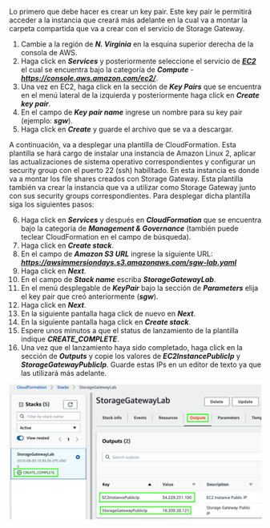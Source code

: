 Lo primero que debe hacer es crear un key pair. Este key pair le permitirá acceder a la instancia que creará más adelante en la cual va a montar la carpeta compartida que va a crear con el servicio de Storage Gateway.

1. Cambie a la región de **_N. Virginia_** en la esquina superior derecha de la consola de AWS.
2. Haga click en **_Services_** y posteriormente seleccione el servicio de [**_EC2_**](https://console.aws.amazon.com/ec2/) el cual se encuentra bajo la categoría de **_Compute_** - **_https://console.aws.amazon.com/ec2/_**.
3. Una vez en EC2, haga click en la sección de **_Key Pairs_** que se encuentra en el menú lateral de la izquierda y posteriormente haga click en **_Create key pair_**.
4. En el campo de **_Key pair name_** ingrese un nombre para su key pair (ejemplo: **_sgw_**).
5. Haga click en **_Create_** y guarde el archivo que se va a descargar.

A continuación, va a desplegar una plantilla de CloudFormation. Esta plantilla se hará cargo de instalar una instancia de Amazon Linux 2, aplicar las actualizaciones de sistema operativo correspondientes y configurar un security group con el puerto 22 (ssh) habilitado. En esta instancia es donde va a montar los file shares creados con Storage Gateway. Esta plantilla también va crear la instancia que va a utilizar como Storage Gateway junto con sus security groups correspondientes. Para desplegar dicha plantilla siga los siguientes pasos:

6. Haga click en **_Services_** y después en **_CloudFormation_** que se encuentra bajo la categoría de **_Management & Governance_** (también puede teclear CloudFormation en el campo de búsqueda).
7. Haga click en **_Create stack_**.
8. En el campo de **_Amazon S3 URL_** ingrese la siguiente URL: **_https://awsimmersiondays.s3.amazonaws.com/sgw-lab.yaml_**
9. Haga click en **_Next_**.
10. En el campo de **_Stack name_** escriba **_StorageGatewayLab_**.
11. En el menú desplegable de **_KeyPair_** bajo la sección de **_Parameters_** elija el key pair que creó anteriormente (**_sgw_**).
12. Haga click en **_Next_**.
13. En la siguiente pantalla haga click de nuevo en **_Next_**.
14. En la siguiente pantalla haga click en **_Create stack_**.
15. Espere unos minutos a que el status de lanzamiento de la plantilla indique **_CREATE_COMPLETE_**.
16. Una vez que el lanzamiento haya sido completado, haga click en la sección de **_Outputs_** y copie los valores de **_EC2InstancePublicIp_** y **_StorageGatewayPublicIp_**. Guarde estas IPs en un editor de texto ya que las utilizará más adelante.

![Outputs](images/outputs.png)

